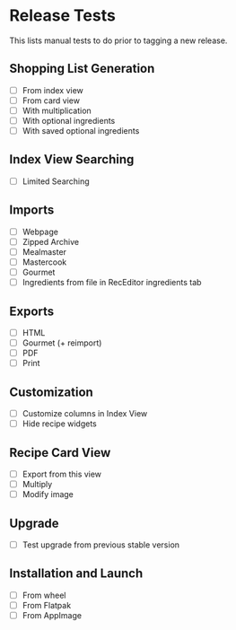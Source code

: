 # Release Tests

This lists manual tests to do prior to tagging a new release.

## Shopping List Generation

- [ ] From index view
- [ ] From card view
- [ ] With multiplication
- [ ] With optional ingredients
- [ ] With saved optional ingredients

## Index View Searching

- [ ] Limited Searching

## Imports

- [ ] Webpage
- [ ] Zipped Archive
- [ ] Mealmaster
- [ ] Mastercook
- [ ] Gourmet
- [ ] Ingredients from file in RecEditor ingredients tab

## Exports

- [ ] HTML
- [ ] Gourmet (+ reimport)
- [ ] PDF
- [ ] Print

## Customization

- [ ] Customize columns in Index View
- [ ] Hide recipe widgets

## Recipe Card View

- [ ] Export from this view
- [ ] Multiply
- [ ] Modify image

## Upgrade

- [ ] Test upgrade from previous stable version

## Installation and Launch

- [ ] From wheel
- [ ] From Flatpak
- [ ] From AppImage
